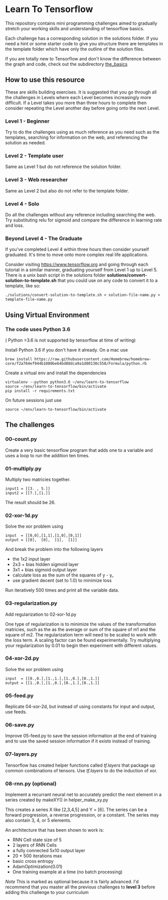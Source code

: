 # Learn To Tensorflow

This repository contains mini programming challenges
aimed to gradually stretch your working skills and 
understanding of tensorflow basics.

Each challenge has a corresponding solution in the solutions folder.
If you need a hint or some starter code to give you structure there are templates in the template folder which have only the outline of the solution files.

If you are totally new to Tensorflow and don't know the difference between the graph and code, check out the subdirectory [the_basics](the_basics)


## How to use this resource
These are skills building exercises.  It is suggested that you go through all the challenges in Levels where each Level becomes increasingly more difficult.  If a Level takes you more than three hours to complete then consider repeating the Level another day before going onto the next Level.

### Level 1 - Beginner
Try to do the challenges using as much reference as you need such as the templates, searching for information on the web, and referencing the solution as needed.

### Level 2 - Template user
Same as Level 1 but do not reference the solution folder.

### Level 3 - Web researcher
Same as Level 2 but also do not refer to the template folder.

### Level 4 - Solo
Do all the challenges without any reference including searching the web.  Try substituting relu for sigmoid and compare the difference in learning rate and loss.

### Beyond Level 4 - The Graduate
If you've completed Level 4 within three hours then consider yourself graduated.  It's time to move onto more complex real life applications.

Consider visiting https://www.tensorflow.org and going through each tutorial in a similar manner, graduating yourself from Level 1 up to Level 5.  There is a unix bash script in the solutions folder **solutions/convert-solution-to-template.sh** that you could use on any code to convert it to a template, like so:
```
./solutions/convert-solution-to-template.sh < solution-file-name.py > template-file-name.py
```

## Using Virtual Environment

### The code uses Python 3.6 
( Python >3.6 is not supported by tensorflow at time of writing)

Install Python 3.6 if you don't have it already.  On a mac use 
```
brew install https://raw.githubusercontent.com/Homebrew/homebrew-core/f2a764ef944b1080be64bd88dca9a1d80130c558/Formula/python.rb
```
Create a virtual env and install the dependencies
```
virtualenv --python python3.6 ~/env/learn-to-tensorflow
source ~/env/learn-to-tensorflow/bin/activate
pip install -r requirements.txt
```
On future sessions just use
```
source ~/env/learn-to-tensorflow/bin/activate
```


## The challenges

### 00-count.py
Create a very basic tensorflow program that adds one to a variable and uses a loop to run the addition ten times.


### 01-multiply.py
Multiply two matricies together.
```
input1 = [[3. , 5.]]
input2 = [[7.],[1.]]
```
The result should be 26.


### 02-xor-1d.py
Solve the xor problem using
```
input  = [[0,0],[1,1],[1,0],[0,1]]
output = [[0],  [0],  [1],  [1]]
```
And break the problem into the following layers
- the 1x2 input layer
- 2x3 + bias hidden sigmoid layer
- 3x1 + bias sigmoid output layer
- calculate loss as the sum of the squares of y - y_
- use gradient decent (set to 1.0) to minimize loss

Run iteratively 500 times and print all the variable data.


### 03-regularization.py
Add regularization to 02-xor-1d.py

One type of regularization is to minimize the values of the transformation matricies, such as the as the average or sum of the square of m1 and the square of m2.  The regularization term will need to be scaled to work with the loss term.  A scaling factor can be found experimentally.  Try multiplying your regularization by 0.01 to begin then experiment with different values.


### 04-xor-2d.py
Solve the xor problem using
```
input  = [[0.,0.],[1.,1.],[1.,0.],[0.,1.]]
output = [[1.,0.],[1.,0.],[0.,1.],[0.,1.]]
```


### 05-feed.py
Replicate 04-xor-2d, but instead of using constants for input and output, use feeds.


### 06-save.py
Improve 05-feed.py to save the session information at the end of training and to use the saved session information if it exists instead of training.


### 07-layers.py
Tensorflow has created helper functions called *tf.layers* that package up common combinations of tensors.  Use *tf.layers* to do the induction of xor.


### 08-rnn.py (optional)
Implement a recurrant neural net to accurately predict the next element in a series created by makeXY() in helper_make_xy.py

This creates a series X like [2,3,4,5] and Y = [6]. The series can be a forward progression, a reverse progression, or a constant.  The series may also contain 3, 4, or 5 elements.

An architecture that has been shown to work is:
- RNN Cell state size of 5
- 2 layers of RNN Cells
- a fully connected 5x10 output layer
- 20 * 500 iterations max
- basic cross entropy
- AdamOptimization(0.01)
- One training example at a time (no batch processing)

*Note* This is marked as optional because it is fairly advanced.  I'd recommend that you master all the previous challenges to **level 3** before adding this challenge to your curriculum
